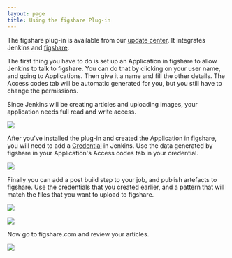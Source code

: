 ```yaml
---
layout: page
title: Using the figshare Plug-in
---
```


<p>
	The figshare plug-in is available from our
	<a href="http://biouno.org/jenkins-update-site.html">update center</a>.
	It integrates Jenkins and <a href="http://figshare.com">figshare</a>.
</p>

<p>
	The first thing you have to do is set up an Application in figshare to
	allow Jenkins to talk to figshare. You can do that by clicking on your user
	name, and going to Applications. Then give it a name and fill the other details. 
	The Access codes tab will be automatic generated for you, but you still have
	to change the permissions.
</p>

<p>
	Since Jenkins will be creating articles and uploading images, your application
	needs full read and write access.
</p>

<p class="center">
	<a href="{{ site.url }}/assets/img/tutorials/using-the-figshare-plugin/screenshot_figshare_001.png"> <img src="{{ site.url }}/assets/img/tutorials/using-the-figshare-plugin/screenshot_figshare_001.png">
	</a>
</p>

<p>
	After you've installed the plug-in and created the Application in figshare, you
	will need to add a <a href="https://wiki.jenkins.io/display/JENKINS/Credentials+Plugin">Credential</a>
	in Jenkins. Use the data generated by figshare in your Application's Access codes tab
	in your credential.
</p>

<p class="center">
	<a href="{{ site.url }}/assets/img/tutorials/using-the-figshare-plugin/screenshot_figshare_002.png"> <img src="{{ site.url }}/assets/img/tutorials/using-the-figshare-plugin/screenshot_figshare_002.png">
	</a>
</p>

<p>
	Finally you can add a post build step to your job, and publish artefacts to
	figshare. Use the credentials that you created earlier, and a pattern that
	will match the files that you want to upload to figshare.
</p>

<p class="center">
	<a href="{{ site.url }}/assets/img/tutorials/using-the-figshare-plugin/screenshot_figshare_003.png"> <img src="{{ site.url }}/assets/img/tutorials/using-the-figshare-plugin/screenshot_figshare_003.png">
	</a>
</p>

<p class="center">
	<a href="{{ site.url }}/assets/img/tutorials/using-the-figshare-plugin/screenshot_figshare_004.png"> <img src="{{ site.url }}/assets/img/tutorials/using-the-figshare-plugin/screenshot_figshare_004.png">
	</a>
</p>

<p>Now go to figshare.com and review your articles.</p>

<p class="center">
	<a href="{{ site.url }}/assets/img/tutorials/using-the-figshare-plugin/screenshot_figshare_005.png"> <img src="{{ site.url }}/assets/img/tutorials/using-the-figshare-plugin/screenshot_figshare_005.png">
	</a>
</p>
